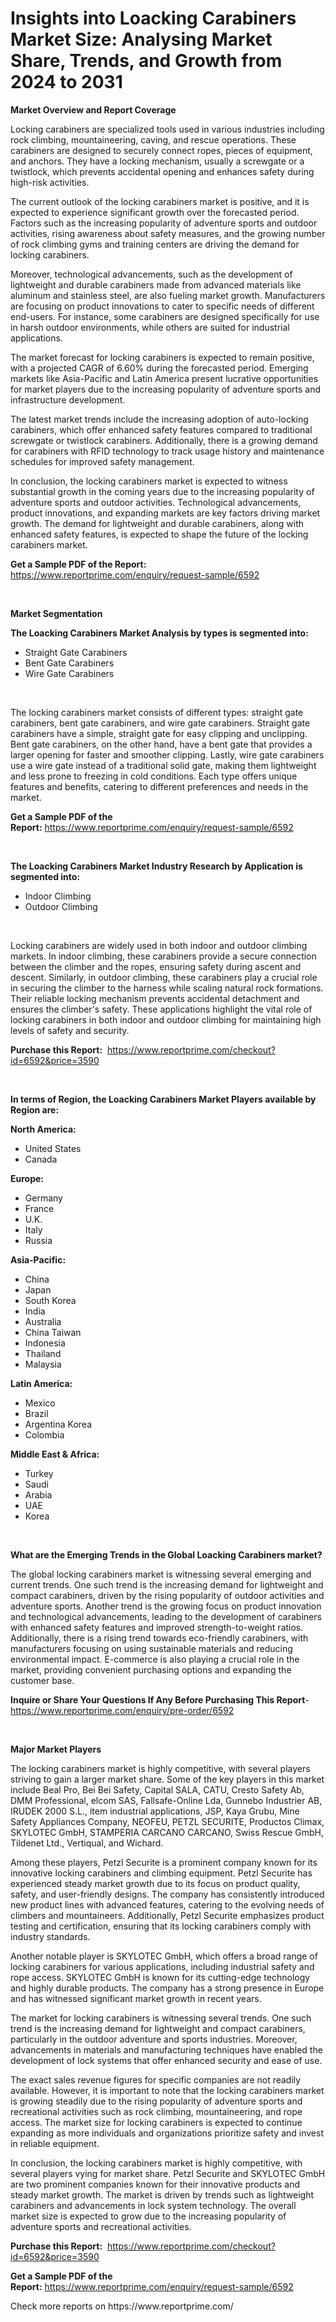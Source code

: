 <p><h1>Insights into Loacking Carabiners Market Size: Analysing Market Share, Trends, and Growth from 2024 to 2031</h1></p><p><strong>Market Overview and Report Coverage</strong></p>
<p><p>Locking carabiners are specialized tools used in various industries including rock climbing, mountaineering, caving, and rescue operations. These carabiners are designed to securely connect ropes, pieces of equipment, and anchors. They have a locking mechanism, usually a screwgate or a twistlock, which prevents accidental opening and enhances safety during high-risk activities.</p><p>The current outlook of the locking carabiners market is positive, and it is expected to experience significant growth over the forecasted period. Factors such as the increasing popularity of adventure sports and outdoor activities, rising awareness about safety measures, and the growing number of rock climbing gyms and training centers are driving the demand for locking carabiners.</p><p>Moreover, technological advancements, such as the development of lightweight and durable carabiners made from advanced materials like aluminum and stainless steel, are also fueling market growth. Manufacturers are focusing on product innovations to cater to specific needs of different end-users. For instance, some carabiners are designed specifically for use in harsh outdoor environments, while others are suited for industrial applications.</p><p>The market forecast for locking carabiners is expected to remain positive, with a projected CAGR of 6.60% during the forecasted period. Emerging markets like Asia-Pacific and Latin America present lucrative opportunities for market players due to the increasing popularity of adventure sports and infrastructure development. </p><p>The latest market trends include the increasing adoption of auto-locking carabiners, which offer enhanced safety features compared to traditional screwgate or twistlock carabiners. Additionally, there is a growing demand for carabiners with RFID technology to track usage history and maintenance schedules for improved safety management.</p><p>In conclusion, the locking carabiners market is expected to witness substantial growth in the coming years due to the increasing popularity of adventure sports and outdoor activities. Technological advancements, product innovations, and expanding markets are key factors driving market growth. The demand for lightweight and durable carabiners, along with enhanced safety features, is expected to shape the future of the locking carabiners market.</p></p>
<p><strong>Get a Sample PDF of the Report:</strong> <a href="https://www.reportprime.com/enquiry/request-sample/6592">https://www.reportprime.com/enquiry/request-sample/6592</a></p>
<p>&nbsp;</p>
<p><strong>Market Segmentation</strong></p>
<p><strong>The Loacking Carabiners Market Analysis by types is segmented into:</strong></p>
<p><ul><li>Straight Gate Carabiners</li><li>Bent Gate Carabiners</li><li>Wire Gate Carabiners</li></ul></p>
<p>&nbsp;</p>
<p><p>The locking carabiners market consists of different types: straight gate carabiners, bent gate carabiners, and wire gate carabiners. Straight gate carabiners have a simple, straight gate for easy clipping and unclipping. Bent gate carabiners, on the other hand, have a bent gate that provides a larger opening for faster and smoother clipping. Lastly, wire gate carabiners use a wire gate instead of a traditional solid gate, making them lightweight and less prone to freezing in cold conditions. Each type offers unique features and benefits, catering to different preferences and needs in the market.</p></p>
<p><strong>Get a Sample PDF of the Report:</strong>&nbsp;<a href="https://www.reportprime.com/enquiry/request-sample/6592">https://www.reportprime.com/enquiry/request-sample/6592</a></p>
<p>&nbsp;</p>
<p><strong>The Loacking Carabiners Market Industry Research by Application is segmented into:</strong></p>
<p><ul><li>Indoor Climbing</li><li>Outdoor Climbing</li></ul></p>
<p>&nbsp;</p>
<p><p>Locking carabiners are widely used in both indoor and outdoor climbing markets. In indoor climbing, these carabiners provide a secure connection between the climber and the ropes, ensuring safety during ascent and descent. Similarly, in outdoor climbing, these carabiners play a crucial role in securing the climber to the harness while scaling natural rock formations. Their reliable locking mechanism prevents accidental detachment and ensures the climber's safety. These applications highlight the vital role of locking carabiners in both indoor and outdoor climbing for maintaining high levels of safety and security.</p></p>
<p><strong>Purchase this Report:</strong>&nbsp; <a href="https://www.reportprime.com/checkout?id=6592&price=3590">https://www.reportprime.com/checkout?id=6592&price=3590</a></p>
<p>&nbsp;</p>
<p><strong>In terms of Region, the Loacking Carabiners Market Players available by Region are:</strong></p>
<p>
    <p> <strong> North America: </strong>
        <ul>
            <li>United States</li>
            <li>Canada</li>
        </ul>
        </p> 
    <p> <strong> Europe: </strong>
        <ul>
            <li>Germany</li>
            <li>France</li>
            <li>U.K.</li>
            <li>Italy</li>
            <li>Russia</li>
        </ul>
        </p> 
    <p> <strong> Asia-Pacific: </strong>
        <ul>
            <li>China</li>
            <li>Japan</li>
            <li>South Korea</li>
            <li>India</li>
            <li>Australia</li>
            <li>China Taiwan</li>
            <li>Indonesia</li>
            <li>Thailand</li>
            <li>Malaysia</li>
        </ul>
        </p> 
    <p> <strong> Latin America: </strong>
        <ul>
            <li>Mexico</li>
            <li>Brazil</li>
            <li>Argentina Korea</li>
            <li>Colombia</li>
        </ul>
        </p> 
    <p> <strong> Middle East & Africa: </strong>
        <ul>
            <li>Turkey</li>
            <li>Saudi</li>
            <li>Arabia</li>
            <li>UAE</li>
            <li>Korea</li>
        </ul>
    </p>
    </p>
<p>&nbsp;</p>
<p><strong>What are the Emerging Trends in the Global Loacking Carabiners market?</strong></p>
<p><p>The global locking carabiners market is witnessing several emerging and current trends. One such trend is the increasing demand for lightweight and compact carabiners, driven by the rising popularity of outdoor activities and adventure sports. Another trend is the growing focus on product innovation and technological advancements, leading to the development of carabiners with enhanced safety features and improved strength-to-weight ratios. Additionally, there is a rising trend towards eco-friendly carabiners, with manufacturers focusing on using sustainable materials and reducing environmental impact. E-commerce is also playing a crucial role in the market, providing convenient purchasing options and expanding the customer base.</p></p>
<p><strong>Inquire or Share Your Questions If Any Before Purchasing This Report</strong>- <a href="https://www.reportprime.com/enquiry/pre-order/6592">https://www.reportprime.com/enquiry/pre-order/6592</a></p>
<p>&nbsp;</p>
<p><strong>Major Market Players</strong></p>
<p><p>The locking carabiners market is highly competitive, with several players striving to gain a larger market share. Some of the key players in this market include Beal Pro, Bei Bei Safety, Capital SALA, CATU, Cresto Safety Ab, DMM Professional, elcom SAS, Fallsafe-Online Lda, Gunnebo Industrier AB, IRUDEK 2000 S.L., item industrial applications, JSP, Kaya Grubu, Mine Safety Appliances Company, NEOFEU, PETZL SECURITE, Productos Climax, SKYLOTEC GmbH, STAMPERIA CARCANO CARCANO, Swiss Rescue GmbH, Tildenet Ltd., Vertiqual, and Wichard.</p><p>Among these players, Petzl Securite is a prominent company known for its innovative locking carabiners and climbing equipment. Petzl Securite has experienced steady market growth due to its focus on product quality, safety, and user-friendly designs. The company has consistently introduced new product lines with advanced features, catering to the evolving needs of climbers and mountaineers. Additionally, Petzl Securite emphasizes product testing and certification, ensuring that its locking carabiners comply with industry standards.</p><p>Another notable player is SKYLOTEC GmbH, which offers a broad range of locking carabiners for various applications, including industrial safety and rope access. SKYLOTEC GmbH is known for its cutting-edge technology and highly durable products. The company has a strong presence in Europe and has witnessed significant market growth in recent years.</p><p>The market for locking carabiners is witnessing several trends. One such trend is the increasing demand for lightweight and compact carabiners, particularly in the outdoor adventure and sports industries. Moreover, advancements in materials and manufacturing techniques have enabled the development of lock systems that offer enhanced security and ease of use.</p><p>The exact sales revenue figures for specific companies are not readily available. However, it is important to note that the locking carabiners market is growing steadily due to the rising popularity of adventure sports and recreational activities such as rock climbing, mountaineering, and rope access. The market size for locking carabiners is expected to continue expanding as more individuals and organizations prioritize safety and invest in reliable equipment.</p><p>In conclusion, the locking carabiners market is highly competitive, with several players vying for market share. Petzl Securite and SKYLOTEC GmbH are two prominent companies known for their innovative products and steady market growth. The market is driven by trends such as lightweight carabiners and advancements in lock system technology. The overall market size is expected to grow due to the increasing popularity of adventure sports and recreational activities.</p></p>
<p><strong>Purchase this Report:</strong>&nbsp;&nbsp;<a href="https://www.reportprime.com/checkout?id=6592&price=3590">https://www.reportprime.com/checkout?id=6592&price=3590</a></p>
<p></p>
<p><strong>Get a Sample PDF of the Report:</strong>&nbsp;<a href="https://www.reportprime.com/enquiry/request-sample/6592">https://www.reportprime.com/enquiry/request-sample/6592</a></p>
<p>Check more reports on https://www.reportprime.com/</p>